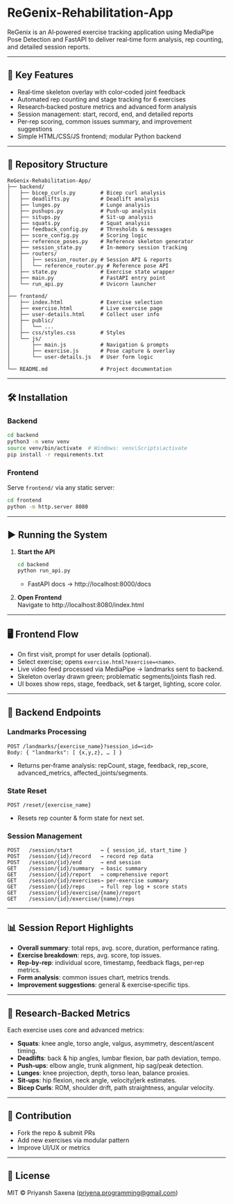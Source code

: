 # ReGenix-Rehabilitation-App

ReGenix is an AI‑powered exercise tracking application using MediaPipe Pose Detection and FastAPI to deliver real‑time form analysis, rep counting, and detailed session reports.  

-------------------------------------------------------------------------------

## 🚀 Key Features

- Real‑time skeleton overlay with color‑coded joint feedback  
- Automated rep counting and stage tracking for 6 exercises  
- Research‑backed posture metrics and advanced form analysis  
- Session management: start, record, end, and detailed reports  
- Per‑rep scoring, common issues summary, and improvement suggestions  
- Simple HTML/CSS/JS frontend; modular Python backend  

-------------------------------------------------------------------------------

## 📁 Repository Structure

```
ReGenix-Rehabilitation-App/
├── backend/                  
│   ├── bicep_curls.py        # Bicep curl analysis
│   ├── deadlifts.py          # Deadlift analysis
│   ├── lunges.py             # Lunge analysis
│   ├── pushups.py            # Push‑up analysis
│   ├── situps.py             # Sit‑up analysis
│   ├── squats.py             # Squat analysis
│   ├── feedback_config.py    # Thresholds & messages
│   ├── score_config.py       # Scoring logic
│   ├── reference_poses.py    # Reference skeleton generator
│   ├── session_state.py      # In‑memory session tracking
│   ├── routers/              
│   │   ├── session_router.py # Session API & reports
│   │   └── reference_router.py # Reference pose API
│   ├── state.py              # Exercise state wrapper
│   ├── main.py               # FastAPI entry point
│   └── run_api.py            # Uvicorn launcher
│
├── frontend/                 
│   ├── index.html            # Exercise selection
│   ├── exercise.html         # Live exercise page
│   ├── user-details.html     # Collect user info
│   ├── public/               
│   │   └── ...               
│   ├── css/styles.css        # Styles
│   └── js/                   
│       ├── main.js           # Navigation & prompts
│       ├── exercise.js       # Pose capture & overlay
│       └── user-details.js   # User form logic
│
└── README.md                 # Project documentation
```

-------------------------------------------------------------------------------

## 🛠️ Installation

### Backend

```bash
cd backend
python3 -m venv venv
source venv/bin/activate  # Windows: venv\Scripts\activate
pip install -r requirements.txt
```

### Frontend

Serve `frontend/` via any static server:

```bash
cd frontend
python -m http.server 8080
```

-------------------------------------------------------------------------------

## ▶️ Running the System

1. **Start the API**  
   ```bash
   cd backend
   python run_api.py
   ```
   - FastAPI docs → http://localhost:8000/docs  

2. **Open Frontend**  
   Navigate to http://localhost:8080/index.html  

-------------------------------------------------------------------------------

## 🖥️ Frontend Flow

- On first visit, prompt for user details (optional).  
- Select exercise; opens `exercise.html?exercise=<name>`.  
- Live video feed processed via MediaPipe → landmarks sent to backend.  
- Skeleton overlay drawn green; problematic segments/joints flash red.  
- UI boxes show reps, stage, feedback, set & target, lighting, score color.

-------------------------------------------------------------------------------

## 🔗 Backend Endpoints

### Landmarks Processing

```
POST /landmarks/{exercise_name}?session_id=<id>
Body: { "landmarks": [ {x,y,z}, … ] }
```
- Returns per‑frame analysis: repCount, stage, feedback, rep_score, advanced_metrics, affected_joints/segments.

### State Reset

```
POST /reset/{exercise_name}
```
- Resets rep counter & form state for next set.

### Session Management

```
POST   /session/start         → { session_id, start_time }
POST   /session/{id}/record   → record rep data
POST   /session/{id}/end      → end session
GET    /session/{id}/summary  → basic summary
GET    /session/{id}/report   → comprehensive report
GET    /session/{id}/exercises→ per‑exercise summary
GET    /session/{id}/reps     → full rep log + score stats
GET    /session/{id}/exercise/{name}/report
GET    /session/{id}/exercise/{name}/reps
```

-------------------------------------------------------------------------------

## 📊 Session Report Highlights

- **Overall summary**: total reps, avg. score, duration, performance rating.  
- **Exercise breakdown**: reps, avg. score, top issues.  
- **Rep‑by‑rep**: individual score, timestamp, feedback flags, per‑rep metrics.  
- **Form analysis**: common issues chart, metrics trends.  
- **Improvement suggestions**: general & exercise‑specific tips.

-------------------------------------------------------------------------------

## 🔬 Research‑Backed Metrics

Each exercise uses core and advanced metrics:

- **Squats**: knee angle, torso angle, valgus, asymmetry, descent/ascent timing.  
- **Deadlifts**: back & hip angles, lumbar flexion, bar path deviation, tempo.  
- **Push‑ups**: elbow angle, trunk alignment, hip sag/peak detection.  
- **Lunges**: knee projection, depth, torso lean, balance proxies.  
- **Sit‑ups**: hip flexion, neck angle, velocity/jerk estimates.  
- **Bicep Curls**: ROM, shoulder drift, path straightness, angular velocity.

-------------------------------------------------------------------------------

## 🙌 Contribution

- Fork the repo & submit PRs  
- Add new exercises via modular pattern  
- Improve UI/UX or metrics  

-------------------------------------------------------------------------------

## 📜 License

MIT © Priyansh Saxena (priyena.programming@gmail.com)
